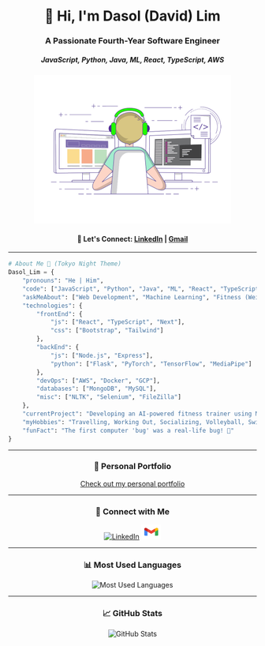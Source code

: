 <h1 align="center">🌙 Hi, I'm Dasol (David) Lim</h1>
<h3 align="center">A Passionate Fourth-Year Software Engineer</h3>
<h5 align="center">JavaScript, Python, Java, ML, React, TypeScript, AWS</h5>

<p align="center">
  <img src="aboutMe.gif" alt="Coding" width="400">
</p>

<h4 align="center">🚀 Let's Connect: <a href="https://www.linkedin.com/in/dlim67/">LinkedIn</a> | <a href="mailto:davidlim5774@gmail.com">Gmail</a></h4>


---

```python
# About Me 🌙 (Tokyo Night Theme)
Dasol_Lim = {
    "pronouns": "He | Him",
    "code": ["JavaScript", "Python", "Java", "ML", "React", "TypeScript"],
    "askMeAbout": ["Web Development", "Machine Learning", "Fitness (Weight Lifting)", "NBA"],
    "technologies": {
        "frontEnd": {
            "js": ["React", "TypeScript", "Next"],
            "css": ["Bootstrap", "Tailwind"]
        },
        "backEnd": {
            "js": ["Node.js", "Express"],
            "python": ["Flask", "PyTorch", "TensorFlow", "MediaPipe"]
        },
        "devOps": ["AWS", "Docker", "GCP"],
        "databases": ["MongoDB", "MySQL"],
        "misc": ["NLTK", "Selenium", "FileZilla"]
    },
    "currentProject": "Developing an AI-powered fitness trainer using MediaPipe and OpenPose",
    "myHobbies": "Travelling, Working Out, Socializing, Volleyball, Swimming, AI Projects",
    "funFact": "The first computer 'bug' was a real-life bug! 🐞"
}
```

---

<h3 align="center">📌 Personal Portfolio</h3>
<p align="center">
  <a href="https://dasollim.github.io/Personal-Portfolio/" target="blank">Check out my personal portfolio</a>
</p>

---

<h3 align="center">🤝 Connect with Me</h3>
<p align="center">
  <a href="https://www.linkedin.com/in/dlim67/" target="blank"><img src="https://raw.githubusercontent.com/rahuldkjain/github-profile-readme-generator/master/src/images/icons/Social/linked-in-alt.svg" alt="LinkedIn" height="30" width="40"></a>
  <a href="mailto:davidlim5774@gmail.com" target="blank"><img src="https://raw.githubusercontent.com/edent/SuperTinyIcons/master/images/svg/gmail.svg" alt="Gmail" height="30" width="40"></a>
</p>

---

<h3 align="center">📊 Most Used Languages</h3>
<p align="center">
  <img src="https://github-readme-stats.vercel.app/api/top-langs/?username=DasolLim&langs_count=10&layout=compact&theme=transparent" alt="Most Used Languages" />
</p>

---

<h3 align="center">📈 GitHub Stats</h3>
<p align="center">
  <img src="https://github-readme-stats.vercel.app/api?username=DasolLim&show_icons=true&theme=transparent" alt="GitHub Stats" />
</p>
